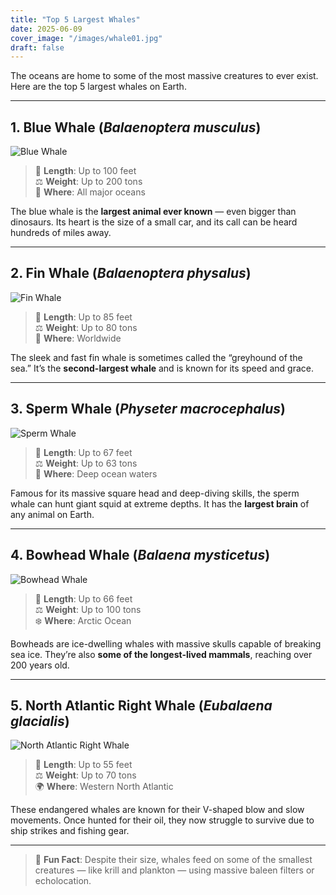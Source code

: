 ```yaml
---
title: "Top 5 Largest Whales"
date: 2025-06-09
cover_image: "/images/whale01.jpg"
draft: false
---
```


The oceans are home to some of the most massive creatures to ever exist.  
Here are the top 5 largest whales on Earth.

---

## 1. Blue Whale (_Balaenoptera musculus_)

![Blue Whale](/images/whale01.jpg)

> 📏 **Length**: Up to 100 feet  
> ⚖️ **Weight**: Up to 200 tons  
> 🌊 **Where**: All major oceans

The blue whale is the **largest animal ever known** — even bigger than dinosaurs. Its heart is the size of a small car, and its call can be heard hundreds of miles away.

---

## 2. Fin Whale (_Balaenoptera physalus_)

![Fin Whale](/images/whale02.jpg)

> 📏 **Length**: Up to 85 feet  
> ⚖️ **Weight**: Up to 80 tons  
> 🌊 **Where**: Worldwide

The sleek and fast fin whale is sometimes called the “greyhound of the sea.” It’s the **second-largest whale** and is known for its speed and grace.

---

## 3. Sperm Whale (_Physeter macrocephalus_)

![Sperm Whale](/images/whale03.jpg)

> 📏 **Length**: Up to 67 feet  
> ⚖️ **Weight**: Up to 63 tons  
> 🌊 **Where**: Deep ocean waters

Famous for its massive square head and deep-diving skills, the sperm whale can hunt giant squid at extreme depths. It has the **largest brain** of any animal on Earth.

---

## 4. Bowhead Whale (_Balaena mysticetus_)

![Bowhead Whale](/images/whale04.jpg)

> 📏 **Length**: Up to 66 feet  
> ⚖️ **Weight**: Up to 100 tons  
> ❄️ **Where**: Arctic Ocean

Bowheads are ice-dwelling whales with massive skulls capable of breaking sea ice. They’re also **some of the longest-lived mammals**, reaching over 200 years old.

---

## 5. North Atlantic Right Whale (_Eubalaena glacialis_)

![North Atlantic Right Whale](/images/whale05.jpg)

> 📏 **Length**: Up to 55 feet  
> ⚖️ **Weight**: Up to 70 tons  
> 🌍 **Where**: Western North Atlantic

These endangered whales are known for their V-shaped blow and slow movements. Once hunted for their oil, they now struggle to survive due to ship strikes and fishing gear.

---

> 🐋 **Fun Fact**: Despite their size, whales feed on some of the smallest creatures — like krill and plankton — using massive baleen filters or echolocation.
